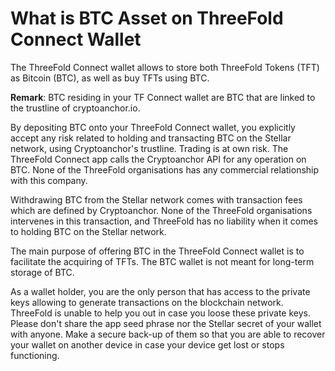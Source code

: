 # What is BTC Asset on ThreeFold Connect Wallet

The ThreeFold Connect wallet allows to store both ThreeFold Tokens (TFT) as Bitcoin (BTC), as well as buy TFTs using BTC. 

__Remark__: BTC residing in your TF Connect wallet are BTC that are linked to the trustline of cryptoanchor.io.

By depositing BTC onto your ThreeFold Connect wallet, you explicitly accept any risk related to holding and transacting BTC on the Stellar network, using Cryptoanchor's trustline. Trading is at own risk.
The ThreeFold Connect app calls the Cryptoanchor API for any operation on BTC. None of the ThreeFold organisations has any commercial relationship with this company.

Withdrawing BTC from the Stellar network comes with transaction fees which are defined by Cryptoanchor. None of the ThreeFold organisations intervenes in this transaction, and ThreeFold has no liability when it comes to holding BTC on the Stellar network. 

The main purpose of offering BTC in the ThreeFold Connect wallet is to facilitate the acquiring of TFTs. The BTC wallet is not meant for long-term storage of BTC.

As a wallet holder, you are the only person that has access to the private keys allowing to generate transactions on the blockchain network. ThreeFold is unable to help you out in case you loose these private keys. 
Please don't share the app seed phrase nor the Stellar secret of your wallet with anyone. Make a secure back-up of them so that you are able to recover your wallet on another device in case your device get lost or stops functioning.
